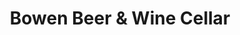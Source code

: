 ---
title: "Bowen Beer & Wine Cellar"
url: /bowen-island/bowen-beer-und-wine-cellar/
shop: Spirituosen
---